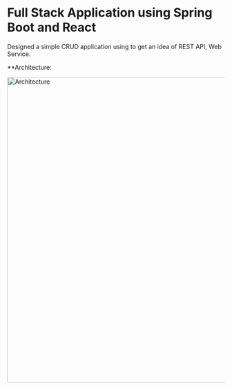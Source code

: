 # Full Stack Application using Spring Boot and React

Designed a simple CRUD application using  to get an idea of REST API, Web Service.

**Architecture:


<img width="707" alt="Architecture" src="https://user-images.githubusercontent.com/68665818/150317485-56e826fd-bf21-4718-bb4b-fde5d11eb6ba.png">
